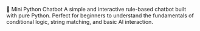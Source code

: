 💬 Mini Python Chatbot
A simple and interactive rule-based chatbot built with pure Python. Perfect for beginners to understand the fundamentals of conditional logic, string matching, and basic AI interaction.

